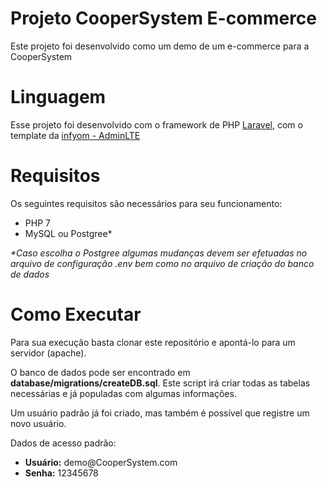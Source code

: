 <h1>Projeto CooperSystem E-commerce</h1>


<p> Este projeto foi desenvolvido como um demo de um e-commerce para a CooperSystem</p>


<h1>Linguagem</h1>

<p>Esse projeto foi desenvolvido com o framework de PHP <a href='https://laravel.com/'>Laravel</a>, com o template da <a href='http://labs.infyom.com/'>infyom - AdminLTE</a></p>


<h1>Requisitos</h1>

<p>Os seguintes requisitos são necessários para seu funcionamento:</p>
<ul>
  <li>PHP 7</li>
  <li>MySQL ou Postgree*</li>
</ul>

<p><i>*Caso escolha o Postgree algumas mudanças devem ser efetuadas no arquivo de configuração .env bem como no arquivo de criação do banco de dados</i></p>

<h1>Como Executar</h1>

<p>Para sua execução basta clonar este repositório e apontá-lo para um servidor (apache).</p>

<p>O banco de dados pode ser encontrado em <b>database/migrations/createDB.sql</b>. Este script irá criar todas as tabelas necessárias e já populadas com algumas informações.</p>

<p>Um usuário padrão já foi criado, mas também é possível que registre um novo usuário.</p>

<p>Dados de acesso padrão:</p>

<ul>
  <li><b>Usuário:</b> demo@CooperSystem.com</li>
  <li><b>Senha:</b> 12345678</li>
</ul>

